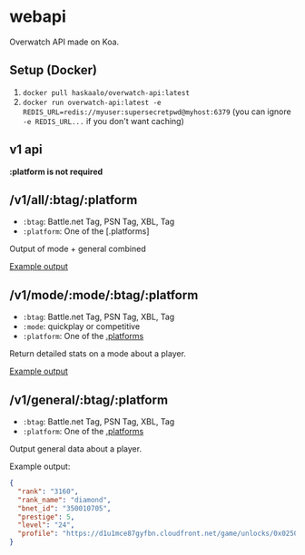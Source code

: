 # webapi

Overwatch API made on Koa.

## Setup (Docker)

1. `docker pull haskaalo/overwatch-api:latest`
3. `docker run overwatch-api:latest -e REDIS_URL=redis://myuser:supersecretpwd@myhost:6379` (you can ignore `-e REDIS_URL...` if you don't want caching)

## v1 api

**:platform is not required**

## /v1/all/:btag/:platform

* `:btag`: Battle.net Tag, PSN Tag, XBL, Tag
* `:platform`: One of the [.platforms]

Output of mode + general combined

[Example output](https://gist.github.com/Haskaalo/7d25f66536aa548f267f1941a2ac45e2)

## /v1/mode/:mode/:btag/:platform

* `:btag`: Battle.net Tag, PSN Tag, XBL, Tag
* `:mode`: quickplay or competitive
* `:platform`: One of the [.platforms](https://github.com/haskaalo/overwatch-api/tree/master/packages/owapi/#platforms)

Return detailed stats on a mode about a player.

[Example output](https://gist.github.com/Haskaalo/12cbc1b8c9eb9bc0c60d3e2d2986044d)

## /v1/general/:btag/:platform

* `:btag`: Battle.net Tag, PSN Tag, XBL, Tag
* `:platform`: One of the [.platforms](https://github.com/haskaalo/overwatch-api/tree/master/packages/owapi/#platforms)

Output general data about a player. 

Example output:

```json
{
  "rank": "3160",
  "rank_name": "diamond",
  "bnet_id": "350010705",
  "prestige": 5,
  "level": "24",
  "profile": "https://d1u1mce87gyfbn.cloudfront.net/game/unlocks/0x02500000000009E1.png"
}
```
